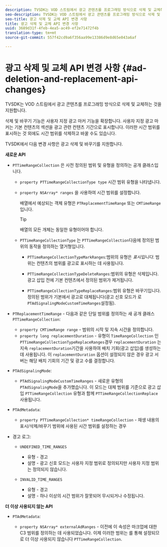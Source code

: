 ```yaml
---
description: TVSDK는 VOD 스트림에서 광고 콘텐츠를 프로그래밍 방식으로 삭제 및 교체하는 것을 지원합니다.
seo-description: TVSDK는 VOD 스트림에서 광고 콘텐츠를 프로그래밍 방식으로 삭제 및 교체하는 것을 지원합니다.
seo-title: 광고 삭제 및 교체 API 변경 사항
title: 광고 삭제 및 교체 API 변경 사항
uuid: 3689d31f-4feb-4ea5-ac49-ef2e71472f4b
translation-type: tm+mt
source-git-commit: 557f42cd9a6f356aa99e13386d9e8d65e043a6af

---
```



# 광고 삭제 및 교체 API 변경 사항 {#ad-deletion-and-replacement-api-changes}

TVSDK는 VOD 스트림에서 광고 콘텐츠를 프로그래밍 방식으로 삭제 및 교체하는 것을 지원합니다.

삭제 및 바꾸기 기능은 사용자 지정 광고 마커 기능을 확장합니다. 사용자 지정 광고 마커는 기본 컨텐츠의 섹션을 광고 관련 컨텐츠 기간으로 표시합니다. 이러한 시간 범위를 표시하는 것 외에도 시간 범위를 삭제하고 바꿀 수도 있습니다.

<!--<a id="section_7A90BFE99F1A4D908D6DDB0B49FA1199"></a>-->

TVSDK에서 다음 변경 사항은 광고 삭제 및 바꾸기를 지원합니다.

**새로운 API**

* `PTTimeRangeCollection` 은 사전 정의된 범위 및 유형을 정의하는 공개 클래스입니다.

   * `property PTTimeRangeCollectionType type` 시간 범위 유형을 나타냅니다.
   * `property NSArray* ranges` 을 사용하여 시간 범위를 설정합니다.

      배열에서 예상되는 객체 유형은 `PTReplacementTimeRange` 또는 `CMTimeRange`입니다.

      >[!TIP]
      >
      >배열의 모든 개체는 동일한 유형이어야 합니다.

   * `PTTimeRangeCollectionType` 는 `PTTimeRangeCollection`다음에 정의된 범위의 동작을 정의하는 열거형입니다.

      * `PTTimeRangeCollectionTypeMarkRanges`:범위의 유형은 *표시입니다*. 범위는 컨텐츠의 범위를 광고로 표시하는 데 사용됩니다.

      * `PTTimeRangeCollectionTypeDeleteRanges`:범위의 유형은 삭제입니다. 광고 삽입 전에 기본 컨텐츠에서 정의된 범위가 제거됩니다.
      * `PTTimeRangeCollectionTypeReplaceRanges`:범위 유형은 바꾸기입니다. 정의된 범위가 기본에서 광고로 대체됩니다(광고 신호 모드가 로 `PTAdSignalingModeCustomTimeRanges`설정됨).

* `PTReplacementTimeRange` - 다음과 같은 단일 범위를 정의하는 새 공개 클래스 `PTTimeRangeCollection`:

   * `property CMTimeRange range` - 범위의 시작 및 지속 시간을 정의합니다.
   * `property long replacementDuration` - 유형이 `TimeRangeCollection` 인 `PTTimeRangeCollectionTypeReplaceRanges`경우 `replacementDuration` 는 지속 `replacementDuration`기간을 사용하여 배치 기회(광고 삽입)를 생성하는 데 사용됩니다. 이 `replacementDuration` 옵션이 설정되지 않은 경우 광고 서버는 해당 배치 기회의 기간 및 광고 수를 결정합니다.

* `PTAdSignalingMode`:

   * `PTAdSignalingModeCustomTimeRanges` - 새로운 유형의 `PTAdSignalingMode`을 추가했습니다. 이 모드는 대체 범위를 기준으로 광고 삽입 `PTTimeRangeCollection` 유형과 함께 `PTTimeRangeCollectionReplace` 사용됩니다.

* `PTAdMetadata`:

   * `property PTTimeRangeCollection* timeRangeCollection` - 재생 내용의 표시/삭제/바꾸기 범위에 사용된 시간 범위를 설정하는 경우

* 경고 로그:

   * `UNDEFINED_TIME_RANGES`

      * 유형 - 경고
      * 설명 - 광고 신호 모드는 사용자 지정 범위로 정의되지만 사용자 지정 범위는 정의되지 않습니다.
   * `INVALID_TIME_RANGES`

      * 유형 - 경고
      * 설명 - 하나 이상의 시간 범위가 잘못되어 무시되거나 수정됩니다.


**더 이상 사용되지 않는 API**

* `PTAdMetadata`:

   * `property NSArray* externalAdRanges` - 이전에 이 속성은 마크업에 대한 C3 범위를 정의하는 데 사용되었습니다. 이제 이러한 범위는 를 통해 설정되므로 더 이상 사용되지 않습니다 `PTTimeRangeCollection`.